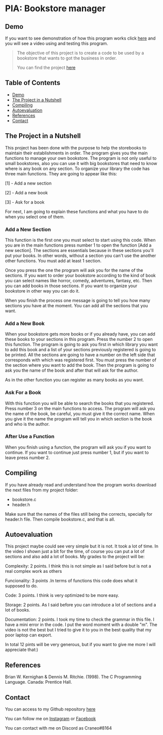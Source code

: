 # PIA: Bookstore manager

## Demo
If you want to see demonstration of how this program works click [here](https://www.youtube.com/watch?v=enOsz2AGQrg) and you will see a video using and testing this program.

>The objective of this project is to create a code to be used by a bookstore that wants to got the business in order.
>
>You can find the project [here](https://github.com/Kraneo/C/tree/main/pia)


## Table of Contents 
* [Demo](#Demo)
* [The Project in a Nutshell](#The-Project-in-a-Nutshell)
* [Compiling](#Compiling)
* [Autoevaluation](#Autoevaluation)
* [References](#References)
* [Contact](#Contact)
<!-- * [License](#license) -->

## The Project in a Nutshell
This project has been done with the purpose to help the storebooks to maintain their establishments in order. The program gives you the main functions to manage your own bookstore. The program is not only useful to small bookstores, also you can use it with big bookstores that need to know where is any book on any section. To organize your library the code has three main functions. They are going to appear like this:

[1] - Add a new section

[2] - Add a new book

[3] - Ask for a book

For next, I am going to explain these functions and what you have to do when you select one of them.
### Add a New Section
This function is the first one you must select to start using this code. When you are in the main functions press number 1 to open the function [Add a new section]. The sections are essentials because in these sections you'll put your books. In other words, without a section you can't use the another other functions. You must add at least 1 section.

Once you press the one the program will ask you for the name of the sections. If you want to order your bookstore according to the kind of book you can select names like horror, comedy, adventures, fantasy, etc. Then you can add books in those sections. If you want to organize your bookstore in other way you can do it. 

When you finish the process one message is going to tell you how many sections you have at the moment. You can add all the sections that you want.

### Add a New Book
When your bookstore gets more books or if you already have, you can add these books to your sections in this program. Press the number 2 to open this function. The program is going to ask you first in which library you want to add this book and a list of your sections previously registered is going to be printed. All the sections are going to have a number on the left side that corresponds with which was registered first. You must press the number of the section where you want to add the book. Then the program is going to ask you the name of the book and after that will ask for the author.

As in the other function you can register as many books as you want.

### Ask For a Book
With this function you will be able to search the books that you registered. Press number 3 on the main functions to access. The program will ask you the name of the book, be careful, you must give it the correct name. When you give it the name the program will tell you in which section is the book and who is the author.

### After Use a Function
When you finish using a function, the program will ask you if you want to continue. If you want to continue just press number 1, but if you want to leave press number 2.

## Compiling
If you have already read and understand how the program works download the next files from my project folder:
* bookstore.c
* header.h

Make sure that the names of the files still being the corrects, specially for header.h file. Then compile bookstore.c, and that is all.

## Autoevaluation
This project maybe could see very simple but it is not. It took a lot of time. In the video I shown just a bit for the time, of course you can put a lot of sections and also add a lot of books. My grades to the project will be:

Complexity: 2 points. I think this is not simple as I said before but is not a real complex work as others

Funcionality: 3 points .In terms of functions this code does what it supposed to do.

Code: 3 points. I think is very optimized to be more easy.

Storage: 2 points. As I said before you can introduce a lot of sections and a lot of books.

Documentation: 2 points. I took my time to check the grammar in this file. I have a mini error in the code. I put the word moment with a double "m". The video is not the best but I tried to give it to you in the best quality that my poor laptop can export.

In total 12 pints will be very generous, but if you want to give me more I will appreciate that:)

## References 
Brian W. Kernighan & Dennis M. Ritchie. (1998). The C Programming Language. Canada: Prentice Hall.

## Contact
You can access to my Github repository [here](https://github.com/Kraneo)

You can follow me on [Instagram](https://www.instagram.com/eldeunombre/?hl=es-la) or [Facebook](https://www.facebook.com/ramses.hernandez.522)

You can contact with me on Discord as Craneo#8164 
